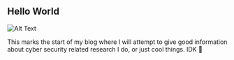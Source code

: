 ## Hello World

![Alt Text](https://media2.giphy.com/media/nu8afydwOkzgqLjerc/giphy.gif?cid=ecf05e47ifwd6mqr0af1stgt1nfwxzou5p1cmqk52u1xlmpw&ep=v1_gifs_search&rid=giphy.gif&ct=g)

This marks the start of my blog where I will attempt to give good information about cyber security related research I do, or just cool things. IDK 🤷

